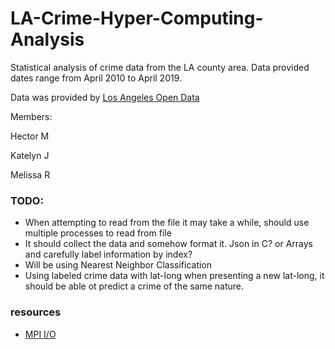 # LA-Crime-Hyper-Computing-Analysis
Statistical analysis of crime data from the LA county area. Data provided dates range from April 2010 to April 2019.

Data was provided by [Los Angeles Open Data](https://data.lacity.org/A-Safe-City/Crime-Data-from-2010-to-Present/y8tr-7khq)

Members:

Hector M

Katelyn J

Melissa R

### TODO:
- When attempting to read from the file it may take a while, should use multiple processes to read from file
- It should collect the data and somehow format it. Json in C? or Arrays and carefully label information by index?
- Will be using Nearest Neighbor Classification
- Using labeled crime data with lat-long when presenting a new lat-long, it should be able ot predict a crime of the same nature.


### resources
- [MPI I/O](http://wgropp.cs.illinois.edu/courses/cs598-s16/lectures/lecture32.pdf)